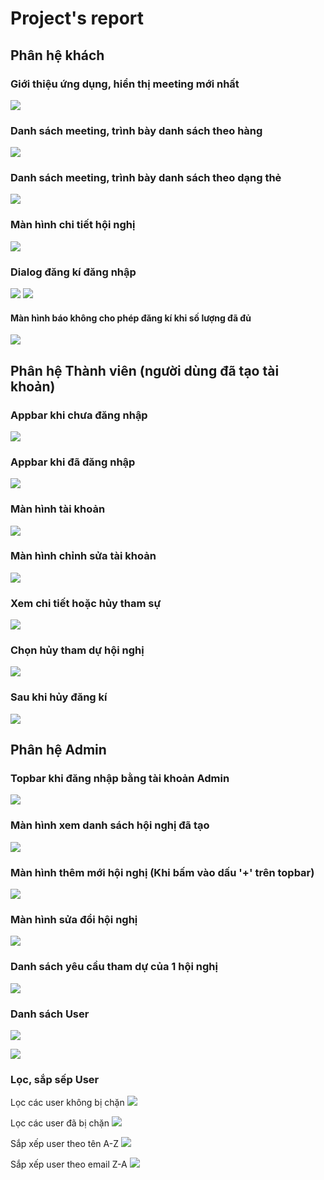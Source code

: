 # Project's report

## Phân hệ khách

### Giới thiệu ứng dụng, hiển thị meeting mới nhất
![](./images/home-1.jpg)

### Danh sách meeting, trình bày danh sách theo hàng
![](./images/home-2.jpg)

### Danh sách meeting, trình bày danh sách theo dạng thẻ
![](./images/home-3.jpg)

### Màn hình chi tiết hội nghị
![](./images/detail-1.jpg)

### Dialog đăng kí đăng nhập
![](./images/login.jpg)
![](./images/signup.jpg)

#### Màn hình báo không cho phép đăng kí khi số lượng đã đủ
![](./images/register-1.jpg)

## Phân hệ Thành viên (người dùng đã tạo tài khoản)

### Appbar khi chưa đăng nhập
![](./images/topbar-1.jpg)

### Appbar khi đã đăng nhập
![](./images/topbar-2.jpg)

### Màn hình tài khoản
![](./images/account-1.jpg)

### Màn hình chỉnh sửa tài khoản
![](./images/account-2.jpg)

### Xem chi tiết hoặc hủy tham sự
![](./images/unregister-1.jpg)

### Chọn hủy tham dự hội nghị
![](./images/unregister-2.jpg)

### Sau khi hủy đăng kí
![](./images/unregister-3.jpg)

## Phân hệ Admin

### Topbar khi đăng nhập bằng tài khoản Admin
![](./images/admin-topbar.jpg)

### Màn hình xem danh sách hội nghị đã tạo
![](./images/admin-home-1.jpg)

### Màn hình thêm mới hội nghị (Khi bấm vào dấu '+' trên topbar)
![](./images/meeting-editor-1.jpg)

### Màn hình sửa đổi hội nghị
![](./images/meeting-editor-2.jpg)

### Danh sách yêu cầu tham dự của 1 hội nghị
![](./images/pending-request.jpg)

### Danh sách User
![](./images/admin-user-1.jpg)

![](./images/admin-user-2.jpg)

### Lọc, sắp sếp User
Lọc các user không bị chặn
![](./images/user-filter-1.jpg)

Lọc các user đã bị chặn
![](./images/user-filter-2.jpg)

Sắp xếp user theo tên A-Z
![](./images/user-sort-1.jpg)

Sắp xếp user theo email Z-A
![](./images/user-sort-2.jpg)